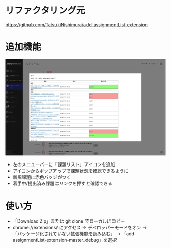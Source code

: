 # リファクタリング元
https://github.com/TatsukiNishimura/add-assignmentList-extension



# 追加機能
![Image](usecase.png)
- 左のメニューバーに「課題リスト」アイコンを追加
- アイコンからポップアップで課題状況を確認できるように
- 新規課題に赤色バッジがつく
- 着手中/提出済み課題はリンクを押すと確認できる


# 使い方
- 「Download Zip」または git clone でローカルにコピー
- chrome://extensions/  にアクセス -> デベロッパーモードをオン -> \
「パッケージ化されていない拡張機能を読み込む」 -> 「add-assignmentList-extension-master_debug」を選択